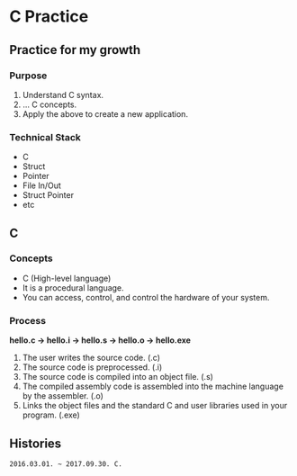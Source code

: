 # C Practice
## Practice for my growth
### Purpose
1. Understand C syntax.
2. ... C concepts.
3. Apply the above to create a new application.

### Technical Stack
* C
* Struct
* Pointer
* File In/Out
* Struct Pointer
* etc

## C
### Concepts
* C (High-level language)
* It is a procedural language.
* You can access, control, and control the hardware of your system.

### Process
**hello.c -> hello.i -> hello.s -> hello.o -> hello.exe**
1. The user writes the source code. (.c)
2. The source code is preprocessed. (.i)
3. The source code is compiled into an object file. (.s)
4. The compiled assembly code is assembled into the machine language by the assembler. (.o)
5. Links the object files and the standard C and user libraries used in your program. (.exe)


## Histories
    2016.03.01. ~ 2017.09.30. C.